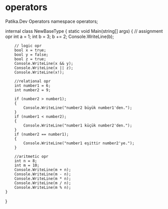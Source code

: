 # operators
Patika.Dev Operators
namespace operators;

internal class NewBaseType
{
    static void Main(string[] args)
    {
        // assignment opr
        int a = 1;
        int b = 3;
        b += 2;
        Console.WriteLine(b);

        // logic opr
        bool x = true;
        bool y = false;
        bool z = true;
        Console.WriteLine(x && y);
        Console.WriteLine(x || z);
        Console.WriteLine(x!);

        //relational opr
        int number1 = 6;
        int number2 = 9;

        if (number2 > number1);
        {
            Console.WriteLine("number2 büyük number1'den.");
        }
        if (number1 < number2);
        {
            Console.WriteLine("number1 küçük number2'den.");
        }
        if (number2 == number1);
        {
            Console.WriteLine("number1 eşittir number2'ye.");
        }

        //aritmetic opr
        int n = 8;
        int m = 10;
        Console.WriteLine(m + n);
        Console.WriteLine(m - n);
        Console.WriteLine(m * n);
        Console.WriteLine(m / n);
        Console.WriteLine(m % n);
    }
}
